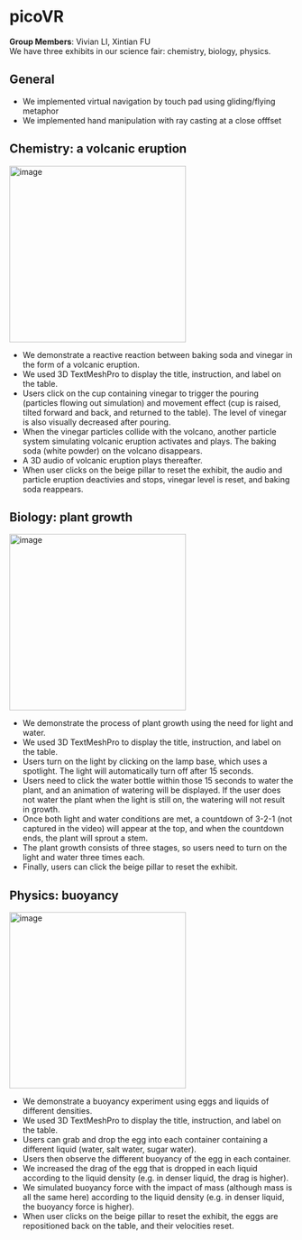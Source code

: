 # picoVR
**Group Members**: Vivian LI, Xintian FU\
We have three exhibits in our science fair: chemistry, biology, physics.
## General
- We implemented virtual navigation by touch pad using gliding/flying metaphor
- We implemented hand manipulation with ray casting at a close offfset
## Chemistry: a volcanic eruption
<img width="313" alt="image" src="https://github.com/user-attachments/assets/c8e83c86-b393-4b5d-a0f3-029b000ee258">

- We demonstrate a reactive reaction between baking soda and vinegar in the form of a volcanic eruption.
- We used 3D TextMeshPro to display the title, instruction, and label on the table.
- Users click on the cup containing vinegar to trigger the pouring (particles flowing out simulation) and movement effect (cup is raised, tilted forward and back, and returned to the table). The level of vinegar is also visually decreased after pouring.
- When the vinegar particles collide with the volcano, another particle system simulating volcanic eruption activates and plays. The baking soda (white powder) on the volcano disappears.
- A 3D audio of volcanic eruption plays thereafter. 
- When user clicks on the beige pillar to reset the exhibit, the audio and particle eruption deactivies and stops, vinegar level is reset, and baking soda reappears.

## Biology: plant growth
<img width="313" alt="image" src="https://github.com/user-attachments/assets/ea80f737-3392-4f67-b84d-d9219c2124f8">

- We demonstrate the process of plant growth using the need for light and water.
- We used 3D TextMeshPro to display the title, instruction, and label on the table.
- Users turn on the light by clicking on the lamp base, which uses a spotlight. The light will automatically turn off after 15 seconds.
- Users need to click the water bottle within those 15 seconds to water the plant, and an animation of watering will be displayed. If the user does not water the plant when the light is still on, the watering will not result in growth.
- Once both light and water conditions are met, a countdown of 3-2-1 (not captured in the video) will appear at the top, and when the countdown ends, the plant will sprout a stem.
- The plant growth consists of three stages, so users need to turn on the light and water three times each.
- Finally, users can click the beige pillar to reset the exhibit.

## Physics: buoyancy
<img width="313" alt="image" src="https://github.com/user-attachments/assets/9ff3faa1-76c2-496b-9303-4ad4ed962065">

- We demonstrate a buoyancy experiment using eggs and liquids of different densities.
- We used 3D TextMeshPro to display the title, instruction, and label on the table.
- Users can grab and drop the egg into each container containing a different liquid (water, salt water, sugar water).
- Users then observe the different buoyancy of the egg in each container.
- We increased the drag of the egg that is dropped in each liquid according to the liquid density (e.g. in denser liquid, the drag is higher).
- We simulated buoyancy force with the impact of mass (although mass is all the same here) according to the liquid density (e.g. in denser liquid, the buoyancy force is higher).
- When user clicks on the beige pillar to reset the exhibit, the eggs are repositioned back on the table, and their velocities reset.
